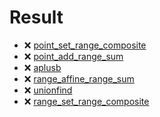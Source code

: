 # Result

- :x: [point_set_range_composite](https://judge.yosupo.jp/problem/point_set_range_composite)
- :x: [point_add_range_sum](https://judge.yosupo.jp/problem/point_add_range_sum)
- :x: [aplusb](https://judge.yosupo.jp/problem/aplusb)
- :x: [range_affine_range_sum](https://judge.yosupo.jp/problem/range_affine_range_sum)
- :x: [unionfind](https://judge.yosupo.jp/problem/unionfind)
- :x: [range_set_range_composite](https://judge.yosupo.jp/problem/range_set_range_composite)
